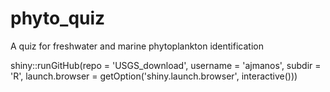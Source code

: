 # phyto_quiz
A quiz for freshwater and marine phytoplankton identification


shiny::runGitHub(repo = 'USGS_download', username = 'ajmanos', subdir = 'R', 
                 launch.browser = getOption('shiny.launch.browser', interactive()))
